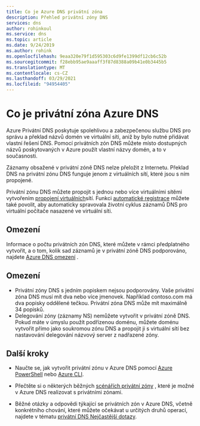 ```yaml
---
title: Co je Azure DNS privátní zóna
description: Přehled privátní zóny DNS
services: dns
author: rohinkoul
ms.service: dns
ms.topic: article
ms.date: 9/24/2019
ms.author: rohink
ms.openlocfilehash: 9eaa320e79f1d595303c6d9fe1399df12cb6c52b
ms.sourcegitcommit: f28ebb95ae9aaaff3f87d8388a09b41e0b3445b5
ms.translationtype: MT
ms.contentlocale: cs-CZ
ms.lasthandoff: 03/29/2021
ms.locfileid: "94954405"
---
```

# <a name="what-is-a-private-azure-dns-zone"></a>Co je privátní zóna Azure DNS

Azure Privátní DNS poskytuje spolehlivou a zabezpečenou službu DNS pro správu a překlad názvů domén ve virtuální síti, aniž by bylo nutné přidávat vlastní řešení DNS. Pomocí privátních zón DNS můžete místo dostupných názvů poskytovaných v Azure použít vlastní názvy domén, a to v současnosti. 

Záznamy obsažené v privátní zóně DNS nelze přeložit z Internetu. Překlad DNS na privátní zónu DNS funguje jenom z virtuálních sítí, které jsou s ním propojené.

Privátní zónu DNS můžete propojit s jednou nebo více virtuálními sítěmi vytvořením [propojení virtuálních](./private-dns-virtual-network-links.md)sítí.
Funkci [automatické registrace](./private-dns-autoregistration.md) můžete také povolit, aby automaticky spravovala životní cyklus záznamů DNS pro virtuální počítače nasazené ve virtuální síti.

## <a name="limits"></a>Omezení

Informace o počtu privátních zón DNS, které můžete v rámci předplatného vytvořit, a o tom, kolik sad záznamů je v privátní zóně DNS podporováno, najdete [Azure DNS omezení](../azure-resource-manager/management/azure-subscription-service-limits.md#azure-dns-limits) .

## <a name="restrictions"></a>Omezení

* Privátní zóny DNS s jedním popiskem nejsou podporovány. Vaše privátní zóna DNS musí mít dva nebo více jmenovek. Například contoso.com má dva popisky oddělené tečkou. Privátní zóna DNS může mít maximálně 34 popisků.
* Delegování zóny (záznamy NS) nemůžete vytvořit v privátní zóně DNS. Pokud máte v úmyslu použít podřízenou doménu, můžete doménu vytvořit přímo jako soukromou zónu DNS a propojit ji s virtuální sítí bez nastavování delegování názvový server z nadřazené zóny.

## <a name="next-steps"></a>Další kroky

* Naučte se, jak vytvořit privátní zónu v Azure DNS pomocí [Azure PowerShell](./private-dns-getstarted-powershell.md) nebo [Azure CLI](./private-dns-getstarted-cli.md).

* Přečtěte si o některých běžných [scénářích privátní zóny](./private-dns-scenarios.md) , které je možné v Azure DNS realizovat s privátními zónami.

* Běžné otázky a odpovědi týkající se privátních zón v Azure DNS, včetně konkrétního chování, které můžete očekávat u určitých druhů operací, najdete v tématu [privátní DNS Nejčastější dotazy](./dns-faq-private.md).